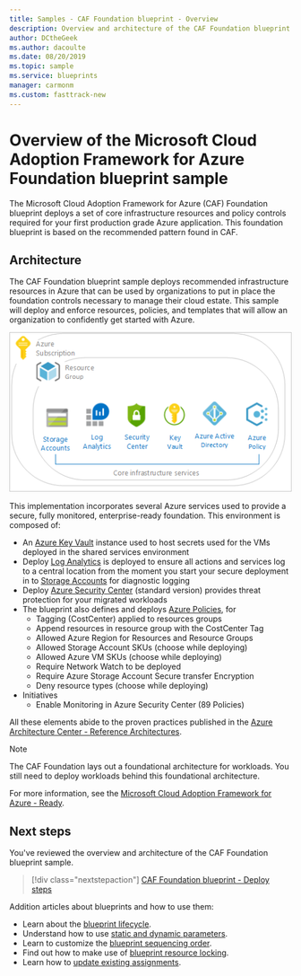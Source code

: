 ```yaml
---
title: Samples - CAF Foundation blueprint - Overview
description: Overview and architecture of the CAF Foundation blueprint sample.
author: DCtheGeek
ms.author: dacoulte
ms.date: 08/20/2019
ms.topic: sample
ms.service: blueprints
manager: carmonm
ms.custom: fasttrack-new
---
```

# Overview of the Microsoft Cloud Adoption Framework for Azure Foundation blueprint sample

The Microsoft Cloud Adoption Framework for Azure (CAF) Foundation blueprint deploys a set of core
infrastructure resources and policy controls required for your first production grade Azure
application. This foundation blueprint is based on the recommended pattern found in CAF.

## Architecture

The CAF Foundation blueprint sample deploys recommended infrastructure resources in Azure that can
be used by organizations to put in place the foundation controls necessary to manage their cloud
estate. This sample will deploy and enforce resources, policies, and templates that will allow an
organization to confidently get started with Azure.

![CAF Foundation, image describes what gets installed as part of CAF guidance for creating a foundation to get started with Azure](../../media/caf-blueprints/caf-foundation-architecture.png)

This implementation incorporates several Azure services used to provide a secure, fully monitored,
enterprise-ready foundation. This environment is composed of:

- An [Azure Key Vault](../../../../key-vault/key-vault-overview.md) instance used to host secrets used
  for the VMs deployed in the shared services environment
- Deploy [Log Analytics](../../../../azure-monitor/overview.md) is deployed to ensure all actions
  and services log to a central location from the moment you start your secure deployment in to [Storage Accounts](../../../../storage/common/storage-introduction.md)
  for diagnostic logging
- Deploy [Azure Security Center](../../../../security-center/security-center-intro.md) (standard
  version) provides threat protection for your migrated workloads
- The blueprint also defines and deploys [Azure Policies](../../../policy/overview.md), for 
  - Tagging (CostCenter) applied to resources groups
  - Append resources in resource group with the CostCenter Tag
  - Allowed Azure Region for Resources and Resource Groups
  - Allowed Storage Account SKUs (choose while deploying)
  - Allowed Azure VM SKUs	(choose while deploying)
  - Require Network Watch to be deployed 
  - Require Azure Storage Account Secure transfer Encryption
  - Deny resource types (choose while deploying)  
- Initiatives
  - Enable Monitoring in Azure Security Center (89 Policies)

All these elements abide to the proven practices published in the [Azure Architecture Center - Reference Architectures](/azure/architecture/reference-architectures/).

> [!NOTE]
> The CAF Foundation lays out a foundational architecture for workloads.
> You still need to deploy workloads behind this foundational architecture.

For more information, see the
[Microsoft Cloud Adoption Framework for Azure - Ready](/azure/architecture/cloud-adoption/ready/azure-readiness-guide/govern-org-compliance?tabs=AzurePolicy).

## Next steps

You've reviewed the overview and architecture of the CAF Foundation blueprint sample.

> [!div class="nextstepaction"]
>  [CAF Foundation blueprint - Deploy steps](./deploy.md)

Addition articles about blueprints and how to use them:

- Learn about the [blueprint lifecycle](../../concepts/lifecycle.md).
- Understand how to use [static and dynamic parameters](../../concepts/parameters.md).
- Learn to customize the [blueprint sequencing order](../../concepts/sequencing-order.md).
- Find out how to make use of [blueprint resource locking](../../concepts/resource-locking.md).
- Learn how to [update existing assignments](../../how-to/update-existing-assignments.md).